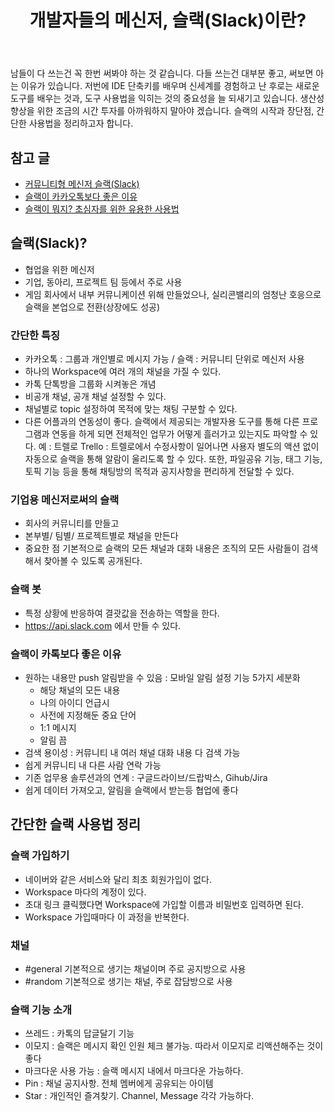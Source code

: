 ﻿---
title:  "개발자들의 메신저, 슬랙(Slack)이란?"
excerpt: "남들 다 쓴다고 하면 꼭 한번은 써봐야 대화가 되더라..."
toc: true
toc_sticky: true

categories:
  - Etc
tags:
  - 슬랙
last_modified_at: 2020-05-16TO00:30:00+09:00
---

남들이 다 쓰는건 꼭 한번 써봐야 하는 것 같습니다. 다들 쓰는건 대부분 좋고, 써보면 아는 이유가 있습니다. 저번에 IDE 단축키를 배우며 신세계를 경험하고 난 후로는 새로운 도구를 배우는 것과, 도구 사용법을 익히는 것의 중요성을 늘 되새기고 있습니다. 생산성 향상을 위한 조금의 시간 투자를 아까워하지 말아야 겠습니다. 슬랙의 시작과 장단점, 간단한 사용법을 정리하고자 합니다.

## 참고 글
- [커뮤니티형 메신저 슬랙(Slack)](https://medium.com/depromeet/%EC%BB%A4%EB%AE%A4%EB%8B%88%ED%8B%B0%ED%98%95-%EB%A9%94%EC%8B%A0%EC%A0%80-%EC%8A%AC%EB%9E%99-slack-4ae01f5ff4a0)
- [슬랙이 카카오톡보다 좋은 이유](https://medium.com/@justin_jin/%EC%8A%AC%EB%9E%99%EC%9D%B4-%EC%B9%B4%EC%B9%B4%EC%98%A4%ED%86%A1%EB%B3%B4%EB%8B%A4-%EC%A2%8B%EC%9D%80-%EC%9D%B4%EC%9C%A0-d7153f0b2af7)
- [슬랙이 뭐지? 초심자를 위한 유용한 사용법](https://gonna-be.tistory.com/29)

## 슬랙(Slack)?
- 협업을 위한 메신저
- 기업, 동아리, 프로젝트 팀 등에서 주로 사용
- 게임 회사에서 내부 커뮤니케이션 위해 만들었으나, 실리콘밸리의 엄청난 호응으로 슬랙을 본업으로 전환(상장에도 성공)

### 간단한 특징
- 카카오톡 : 그룹과 개인별로 메시지 가능 / 슬랙 : 커뮤니티 단위로 메신저 사용
- 하나의 Workspace에 여러 개의 채널을 가질 수 있다.
- 카톡 단톡방을 그룹화 시켜놓은 개념 
- 비공개 채널, 공개 채널 설정할 수 있다.
- 채널별로 topic 설정하여 목적에 맞는 채팅 구분할 수 있다.
- 다른 어플과의 연동성이 좋다.
    슬랙에서 제공되는 개발자용 도구를 통해 다른 프로그램과 연동을 하게 되면 전체적인 업무가 어떻게 흘러가고 있는지도 파악할 수 있다.
    예 : 트렐로 Trello : 트렐로에서 수정사항이 일어나면 사용자 별도의 액션 없이 자동으로 슬랙을 통해 알람이 울리도록 할 수 있다.
    또한,  파일공유 기능, 태그 기능, 토픽 기능 등을 통해 채팅방의 목적과 공지사항을 편리하게 전달할 수 있다.

### 기업용 메신저로써의 슬랙
- 회사의 커뮤니티를 만들고
- 본부별/ 팀별/ 프로젝트별로 채널을 만든다
- 중요한 점
    기본적으로 슬랙의 모든 채널과 대화 내용은 조직의 모든 사람들이 검색해서 찾아볼 수 있도록 공개된다.

### 슬랙 봇 
- 특정 상황에 반응하여 결괏값을 전송하는 역할을 한다.
- https://api.slack.com 에서 만들 수 있다.

### 슬랙이 카톡보다 좋은 이유
- 원하는 내용만 push 알림받을 수 있음 : 모바일 알림 설정 기능 5가지 세분화
	- 해당 채널의 모든 내용
	- 나의 아이디 언급시
	- 사전에 지정해둔 중요 단어
	- 1:1 메시지
	- 알림 끔
- 검색 용이성 : 커뮤니티 내 여러 채널 대화 내용 다 검색 가능
- 쉽게 커뮤니티 내 다른 사람 연락 가능
- 기존 업무용 솔루션과의 연계 : 구글드라이브/드랍박스, Gihub/Jira
- 쉽게 데이터 가져오고, 알림을 슬랙에서 받는등 협업에 좋다

## 간단한 슬랙 사용법 정리

### 슬랙 가입하기
- 네이버와 같은 서비스와 달리 최초 회원가입이 없다.
- Workspace 마다의 계정이 있다.
- 초대 링크 클릭했다면 Workspace에 가입할 이름과 비밀번호 입력하면 된다.
- Workspace 가입때마다 이 과정을 반복한다.

### 채널 
- #general 기본적으로 생기는 채널이며 주로 공지방으로 사용 
- #random 기본적으로 생기는 채널, 주로 잡담방으로 사용

### 슬랙 기능 소개
- 쓰레드 : 카톡의 답글달기 기능
- 이모지 : 슬랙은 메시지 확인 인원 체크 불가능. 따라서 이모지로 리액션해주는 것이 좋다
- 마크다운 사용 가능 : 슬랙 메시지 내에서 마크다운 가능하다.
- Pin : 채널 공지사항. 전체 멤버에게 공유되는 아이템
- Star : 개인적인 즐겨찾기. Channel, Message 각각 가능하다.